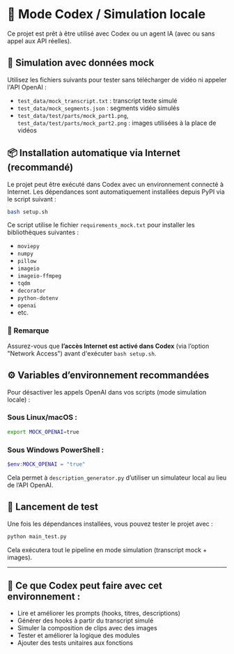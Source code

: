 # 🤖 Mode Codex / Simulation locale

Ce projet est prêt à être utilisé avec Codex ou un agent IA (avec ou sans appel aux API réelles).

## 🥪 Simulation avec données mock

Utilisez les fichiers suivants pour tester sans télécharger de vidéo ni appeler l'API OpenAI :

- `test_data/mock_transcript.txt` : transcript texte simulé  
- `test_data/mock_segments.json` : segments vidéo simulés  
- `test_data/test/parts/mock_part1.png`, `test_data/test/parts/mock_part2.png` : images utilisées à la place de vidéos

## 📦 Installation automatique via Internet (recommandé)

Le projet peut être exécuté dans Codex avec un environnement connecté à Internet. Les dépendances sont automatiquement installées depuis PyPI via le script suivant :

```bash
bash setup.sh
````

Ce script utilise le fichier `requirements_mock.txt` pour installer les bibliothèques suivantes :

* `moviepy`
* `numpy`
* `pillow`
* `imageio`
* `imageio-ffmpeg`
* `tqdm`
* `decorator`
* `python-dotenv`
* `openai`
* etc.

### 📎 Remarque

Assurez-vous que **l’accès Internet est activé dans Codex** (via l’option "Network Access") avant d'exécuter `bash setup.sh`.

## ⚙️ Variables d’environnement recommandées

Pour désactiver les appels OpenAI dans vos scripts (mode simulation locale) :

### Sous Linux/macOS :

```bash
export MOCK_OPENAI=true
```

### Sous Windows PowerShell :

```powershell
$env:MOCK_OPENAI = "true"
```

Cela permet à `description_generator.py` d’utiliser un simulateur local au lieu de l’API OpenAI.

## 🚀 Lancement de test

Une fois les dépendances installées, vous pouvez tester le projet avec :

```bash
python main_test.py
```

Cela exécutera tout le pipeline en mode simulation (transcript mock + images).

---

## 🧠 Ce que Codex peut faire avec cet environnement :

* Lire et améliorer les prompts (hooks, titres, descriptions)
* Générer des hooks à partir du transcript simulé
* Simuler la composition de clips avec des images
* Tester et améliorer la logique des modules
* Ajouter des tests unitaires aux fonctions

